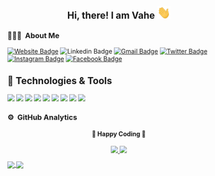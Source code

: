 <div align="center">
  <h2> 
    Hi, there! I am Vahe <img src="https://github.com/vahe-nikoghosyan/vahe-nikoghosyan/blob/main/hi.gif" width="30px">
  </h2>
</div>

### 👨🏻‍💻 &nbsp;About Me
[![Website Badge](https://img.shields.io/badge/-Website-47CCCC?style=flat&logo=Google-Chrome&logoColor=white&link=https://nikoghosyan.me)](https://nikoghosyan.me)
![Linkedin Badge](https://img.shields.io/badge/LinkedIn-blue?style=flat&logo=linkedin&labelColor=blue&link=https://www.linkedin.com/in/vahe-nikoghosyan) 
[![Gmail Badge](https://img.shields.io/badge/Gmail-red?style=flat-square&logo=Gmail&logoColor=white&link=mailto:vahenikoghosyan.97@gmail.com)](mailto:vahenikoghosyan.97@gmail.com)
[![Twitter Badge](https://img.shields.io/badge/-Twitter-1ca0f1?style=flat&labelColor=1ca0f1&logo=twitter&logoColor=white&link=https://twitter.com/vahe_c)](https://twitter.com/vahe_c) 
[![Instagram Badge](https://img.shields.io/badge/-Instagram-E4405F?style=flat&logo=instagram&logoColor=white&link=https://instagram.com/vahenikoghosyan_/)](https://instagram.com/vahenikoghosyan_) 
[![Facebook Badge](https://img.shields.io/badge/-Facebook-1877f2?style=flat&logo=facebook&logoColor=white&link=https://facebook.com/vahenikoghosyan.me)](https://facebook.com/vahenikoghosyan.me)

<!--
**vahe-nikoghosyan/vahe-nikoghosyan** is a ✨ _special_ ✨ repository because its `README.md` (this file) appears on your GitHub profile.

Here are some ideas to get you started:

- 🔭 I’m currently working on ...
- 🌱 I’m currently learning ...
- 👯 I’m looking to collaborate on ...
- 🤔 I’m looking for help with ...
- 💬 Ask me about ...
- 📫 How to reach me: ...
- 😄 Pronouns: ...
- ⚡ Fun fact: ...
-->

## 🔧 Technologies & Tools

![](https://img.shields.io/badge/OS-Linux-informational?style=flat&logo=linux&logoColor=white&color=6aa6f8)
![](https://img.shields.io/badge/Editor-VS_Code-informational?style=flat&logo=visual-studio-code&logoColor=white&color=6aa6f8)
![](https://img.shields.io/badge/Code-TypeScript-informational?style=flat&logo=typescript&logoColor=white&color=6aa6f8)
![](https://img.shields.io/badge/Code-JavaScript-informational?style=flat&logo=javascript&logoColor=white&color=6aa6f8)
![](https://img.shields.io/badge/Code-Node-informational?style=flat&logo=node&logoColor=white&color=6aa6f8)
![](https://img.shields.io/badge/Code-React-informational?style=flat&logo=react&logoColor=white&color=6aa6f8)
![](https://img.shields.io/badge/Shell-Bash-informational?style=flat&logo=gnu-bash&logoColor=white&color=6aa6f8)
![](https://img.shields.io/badge/Tools-MySQL-informational?style=flat&logo=mysql&logoColor=white&color=6aa6f8)
![](https://img.shields.io/badge/Tools-Docker-informational?style=flat&logo=docker&logoColor=white&color=6aa6f8)





### ⚙️ &nbsp;GitHub Analytics

<div align="center">
  <h4> 
    🏃 Happy Coding 🏃 
  </h4>
</div>
<p align="center">
  <a href="https://github.com/vahe-nikoghosyan">
    <img height="180em" src="https://github-readme-stats-eight-theta.vercel.app/api?username=vahe-nikoghosyan&show_icons=true&theme=algolia&include_all_commits=true&count_private=true"/>
    <img height="180em" src="https://github-readme-stats-eight-theta.vercel.app/api/top-langs/?username=vahe-nikoghosyan&layout=compact&langs_count=8&theme=algolia"/>
  </a>
</p>


<a href="https://github.com/vahe-nikoghosyan/Node-API">
  <img align="center" src="https://github-readme-stats.vercel.app/api/pin/?username=vahe-nikoghosyan&repo=Node-API&theme=vision-friendly-dark" />
</a>
<a href="https://github.com/vahe-nikoghosyan/Node-API">
  <img align="center" src="https://github-readme-stats.vercel.app/api/pin/?username=vahe-nikoghosyan&repo=Node-API&theme=vision-friendly-dark" />
</a>
